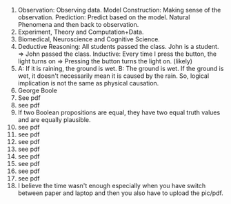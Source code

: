 1. Observation: Observing data. Model Construction: Making sense of the observation. Prediction: Predict based on the model. Natural Phenomena and then back to observation.  
2.  Experiment, Theory and Computation+Data.
3. Biomedical, Neuroscience and Cognitive Science.  
4. Deductive Reasoning: All students passed the class. John is a student. => John passed the class. Inductive: Every time I press the button, the light turns on => Pressing the button turns the light on. (likely)
5. A: If it is raining, the ground is wet. B: The ground is wet. If the ground is wet, it doesn't necessarily mean it is caused by the rain. So, logical implication is not the same as physical causation.  
6.  George Boole
7.  See pdf
8.  see pdf
9. If two Boolean propositions are equal, they have two equal truth values and are equally plausible.
10. see pdf  
11. see pdf  
12. see pdf  
13. see pdf  
14. see pdf  
15. see pdf  
16. see pdf  
17. see pdf  
18. I believe the time wasn't enough especially when you have switch between paper and laptop and then you also have to upload the pic/pdf.   
